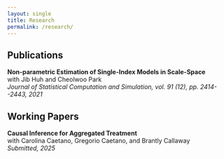 ```yaml
---
layout: single
title: Research
permalink: /research/
---
```


## Publications

**Non-parametric Estimation of Single-Index Models in Scale-Space** <br /> with Jib Huh and Cheolwoo Park <br />
*Journal of Statistical Computation and Simulation, vol. 91 (12), pp. 2414--2443, 2021* 

## Working Papers

**Causal Inference for Aggregated Treatment** <br /> with Carolina Caetano, Gregorio Caetano, and Brantly Callaway <br /> 
*Submitted, 2025*
